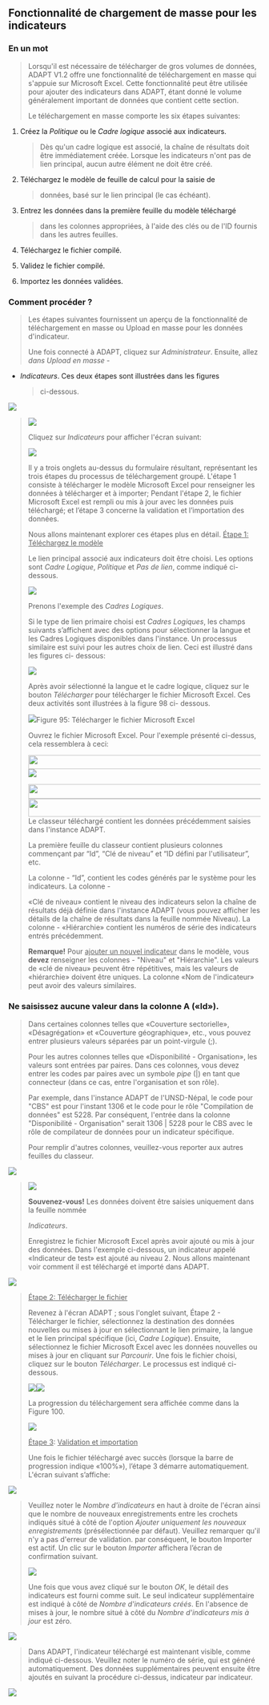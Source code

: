 ## Fonctionnalité de chargement de masse pour les indicateurs

### En un mot

> Lorsqu'il est nécessaire de télécharger de gros volumes de données,
> ADAPT V1.2 offre une fonctionnalité de téléchargement en masse qui
> s'appuie sur Microsoft Excel. Cette fonctionnalité peut être utilisée
> pour ajouter des indicateurs dans ADAPT, étant donné le volume
> généralement important de données que contient cette section.
>
> Le téléchargement en masse comporte les six étapes suivantes:

1.  Créez la *Politique* ou le *Cadre logique* associé aux indicateurs.
    > Dès qu'un cadre logique est associé, la chaîne de résultats doit
    > être immédiatement créée. Lorsque les indicateurs n'ont pas de
    > lien principal, aucun autre élément ne doit être créé.

2.  Téléchargez le modèle de feuille de calcul pour la saisie de
    > données, basé sur le lien principal (le cas échéant).

3.  Entrez les données dans la première feuille du modèle téléchargé
    > dans les colonnes appropriées, à l'aide des clés ou de l'ID
    > fournis dans les autres feuilles.

4.  Téléchargez le fichier compilé.

5.  Validez le fichier compilé.

6.  Importez les données validées.

### Comment procéder ?

> Les étapes suivantes fournissent un aperçu de la fonctionnalité de
> téléchargement en masse ou Upload en masse pour les données
> d'indicateur.
>
> Une fois connecté à ADAPT, cliquez sur *Administrateur*. Ensuite,
> allez *dans Upload en masse* -

-   *Indicateurs*. Ces deux étapes sont illustrées dans les figures
    > ci-dessous.

![](ADAPTmedia_fr\media\image130.png)

> ![](ADAPTmedia_fr\media\image131.jpeg)
>
> Cliquez sur *Indicateurs* pour afficher l'écran suivant:
>
> ![](ADAPTmedia_fr\media\image132.jpeg)
>
> Il y a trois onglets au-dessus du formulaire résultant, représentant
> les trois étapes du processus de téléchargement groupé. L'étape 1
> consiste à télécharger le modèle Microsoft Excel pour renseigner les
> données à télécharger et à importer; Pendant l'étape 2, le fichier
> Microsoft Excel est rempli ou mis à jour avec les données puis
> téléchargé; et l’étape 3 concerne la validation et l’importation des
> données.
>
> Nous allons maintenant explorer ces étapes plus en détail. <u>Étape 1:
> Téléchargez le modèle</u>
>
> Le lien principal associé aux indicateurs doit être choisi. Les
> options sont *Cadre Logique*, *Politique* et *Pas de lien*, comme
> indiqué ci-dessous.
>
> ![](ADAPTmedia_fr\media\image133.jpeg)
>
> Prenons l'exemple des *Cadres Logiques*.
>
> Si le type de lien primaire choisi est *Cadres Logiques*, les champs
> suivants s’affichent avec des options pour sélectionner la langue et
> les Cadres Logiques disponibles dans l'instance. Un processus
> similaire est suivi pour les autres choix de lien. Ceci est illustré
> dans les figures ci- dessous:
>
> ![](ADAPTmedia_fr\media\image134.jpeg)
>
> Après avoir sélectionné la langue et le cadre logique, cliquez sur le
> bouton *Télécharger* pour télécharger le fichier Microsoft Excel. Ces
> deux activités sont illustrées à la figure 98 ci- dessous.
>
> ![](ADAPTmedia_fr\media\image135.jpeg)<span id="_bookmark165"
> class="anchor"></span>Figure 95: Télécharger le fichier Microsoft
> Excel
>
> Ouvrez le fichier Microsoft Excel. Pour l'exemple présenté ci-dessus,
> cela ressemblera à ceci:
>
> <img src="ADAPTmedia_fr\media\image137.jpeg" style="width:6.22992in;height:0.295in" />![](ADAPTmedia_fr\media\image138.jpeg)
>
> <img src="ADAPTmedia_fr\media\image139.png" style="width:6.22037in;height:0.29896in" /><img src="ADAPTmedia_fr\media\image140.jpeg" style="width:6.32739in;height:0.37771in" />Le
> classeur téléchargé contient les données précédemment saisies dans
> l'instance ADAPT.
>
> La première feuille du classeur contient plusieurs colonnes commençant
> par “Id”, “Clé de niveau” et “ID défini par l'utilisateur”, etc.
>
> La colonne - “Id”, contient les codes générés par le système pour les
> indicateurs. La colonne -
>
> «Clé de niveau» contient le niveau des indicateurs selon la chaîne de
> résultats déjà définie dans l'instance ADAPT (vous pouvez afficher les
> détails de la chaîne de résultats dans la feuille nommée Niveau). La
> colonne - «Hiérarchie» contient les numéros de série des indicateurs
> entrés précédemment.
>
> **Remarque!** Pour <u>ajouter un nouvel indicateur</u> dans le modèle,
> vous **devez** renseigner les colonnes - "Niveau" et "Hiérarchie". Les
> valeurs de «clé de niveau» peuvent être répétitives, mais les valeurs
> de «hiérarchie» doivent être uniques. La colonne «Nom de l'indicateur»
> peut avoir des valeurs similaires.

### Ne saisissez aucune valeur dans la colonne A («Id»).

> Dans certaines colonnes telles que «Couverture sectorielle»,
> «Désagrégation» et «Couverture géographique», etc., vous pouvez entrer
> plusieurs valeurs séparées par un point-virgule (;).
>
> Pour les autres colonnes telles que «Disponibilité - Organisation»,
> les valeurs sont entrées par paires. Dans ces colonnes, vous devez
> entrer les codes par paires avec un symbole *pipe* (\|) en tant que
> connecteur (dans ce cas, entre l'organisation et son rôle).
>
> Par exemple, dans l'instance ADAPT de l'UNSD-Népal, le code pour "CBS"
> est pour l'instant 1306 et le code pour le rôle "Compilation de
> données" est 5228. Par conséquent, l'entrée dans la colonne
> "Disponibilité - Organisation" serait 1306 \| 5228 pour le CBS avec le
> rôle de compilateur de données pour un indicateur spécifique.
>
> Pour remplir d'autres colonnes, veuillez-vous reporter aux autres
> feuilles du classeur.

![](ADAPTmedia_fr\media\image141.jpeg)

> ![](ADAPTmedia_fr\media\image142.jpeg)
>
> **Souvenez-vous!** Les données doivent être saisies uniquement dans la
> feuille nommée
>
> *Indicateurs*.
>
> Enregistrez le fichier Microsoft Excel après avoir ajouté ou mis à
> jour des données. Dans l'exemple ci-dessous, un indicateur appelé
> «Indicateur de test» est ajouté au niveau 2. Nous allons maintenant
> voir comment il est téléchargé et importé dans ADAPT.

![](ADAPTmedia_fr\media\image144.png)

> <u>Étape 2: Télécharger le fichier</u>
>
> Revenez à l'écran ADAPT ; sous l'onglet suivant, Étape 2 - Télécharger
> le fichier, sélectionnez la destination des données nouvelles ou mises
> à jour en sélectionnant le lien primaire, la langue et le lien
> principal spécifique (ici, *Cadre Logique*). Ensuite, sélectionnez le
> fichier Microsoft Excel avec les données nouvelles ou mises à jour en
> cliquant sur *Parcourir*. Une fois le fichier choisi, cliquez sur le
> bouton *Télécharger*. Le processus est indiqué ci-dessous.
>
> ![](ADAPTmedia_fr\media\image145.png)![](ADAPTmedia_fr\media\image146.jpeg)
>
> La progression du téléchargement sera affichée comme dans la Figure
> 100.
>
> ![](ADAPTmedia_fr\media\image147.png)
>
> <u>Étape 3</u>: <u>Validation et importation</u>
>
> Une fois le fichier téléchargé avec succès (lorsque la barre de
> progression indique «100%»), l’étape 3 démarre automatiquement.
> L'écran suivant s’affiche:

![](ADAPTmedia_fr\media\image148.png)

> Veuillez noter le *Nombre d'indicateurs* en haut à droite de l'écran
> ainsi que le nombre de nouveaux enregistrements entre les crochets
> indiqués situé à côté de l'option *Ajouter uniquement les nouveaux
> enregistrements* (présélectionnée par défaut). Veuillez remarquer
> qu'il n'y a pas d'erreur de validation. par conséquent, le bouton
> Importer est actif. Un clic sur le bouton *Importer* affichera l’écran
> de confirmation suivant.
>
> ![](ADAPTmedia_fr\media\image149.jpeg)
>
> Une fois que vous avez cliqué sur le bouton *OK*, le détail des
> indicateurs est fourni comme suit. Le seul indicateur supplémentaire
> est indiqué à côté de *Nombre d'indicateurs créés*. En l'absence de
> mises à jour, le nombre situé à côté du *Nombre d'indicateurs mis à
> jour* est zéro.

![](ADAPTmedia_fr\media\image150.png)

> Dans ADAPT, l'indicateur téléchargé est maintenant visible, comme
> indiqué ci-dessous. Veuillez noter le numéro de série, qui est généré
> automatiquement. Des données supplémentaires peuvent ensuite être
> ajoutés en suivant la procédure ci-dessus, indicateur par indicateur.

![](ADAPTmedia_fr\media\image151.jpeg)